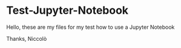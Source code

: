 # Test-Jupyter-Notebook
Hello, these are my files for my test how to use a Jupyter Notebook

Thanks,
Niccolò
